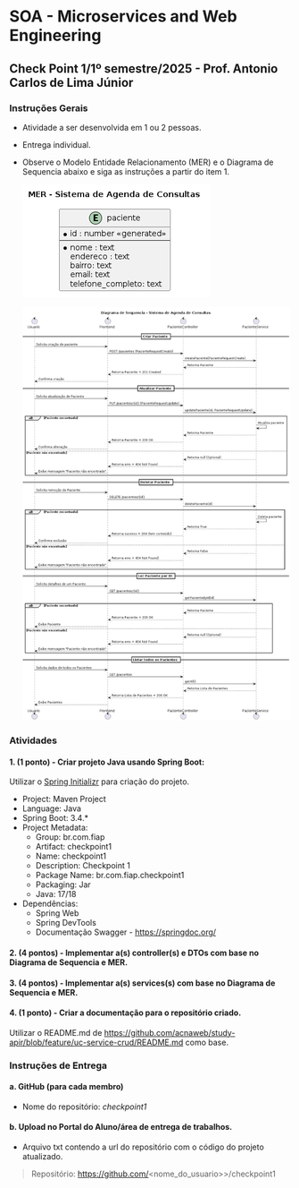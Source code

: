 # SOA - Microservices and Web Engineering  

## Check Point 1/1º semestre/2025 - Prof. Antonio Carlos de Lima Júnior  

### Instruções Gerais

- Atividade a ser desenvolvida em 1 ou 2 pessoas.
- Entrega individual.
- Observe o Modelo Entidade Relacionamento (MER) e o Diagrama de Sequencia abaixo e siga as instruções a partir do item 1.

   ![](/out/docs/3si/checkpoint1-sem1/mer/diagram.png)

   ![](/out/docs/3si/checkpoint1-sem1/sequence/diagram.png)

### Atividades 

#### 1. (1 ponto) - Criar projeto Java usando Spring Boot:  

Utilizar o [Spring Initializr](https://start.spring.io/) para criação do projeto.

- Project: Maven Project  
- Language: Java  
- Spring Boot: 3.4.*  
- Project Metadata:  
  - Group: br.com.fiap  
  - Artifact: checkpoint1  
  - Name: checkpoint1  
  - Description: Checkpoint 1  
  - Package Name: br.com.fiap.checkpoint1  
  - Packaging: Jar  
  - Java: 17/18  
- Dependências:  
  - Spring Web  
  - Spring DevTools  
  - Documentação Swagger - https://springdoc.org/  

#### 2. (4 pontos) - Implementar a(s) controller(s) e DTOs com base no Diagrama de Sequencia e MER.

#### 3. (4 pontos) - Implementar a(s) services(s) com base no Diagrama de Sequencia e MER.

#### 4. (1 ponto) - Criar a documentação para o repositório criado.

Utilizar o README.md de https://github.com/acnaweb/study-apir/blob/feature/uc-service-crud/README.md como base.

### Instruções de Entrega  

#### a. GitHub (para cada membro)  

   - Nome do repositório: *checkpoint1*

#### b. Upload no Portal do Aluno/área de entrega de trabalhos.

   - Arquivo txt contendo a url do repositório com o código do projeto atualizado.

> Repositório: https://github.com/<nome_do_usuario>>/checkpoint1  
